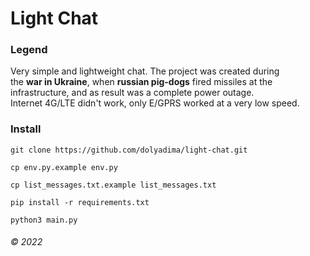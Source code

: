 # Light Chat

### Legend

Very simple and lightweight chat. The project was created during <br />
the **war in Ukraine**, when **russian pig-dogs** fired missiles at the <br />
infrastructure, and as result was a complete power outage. <br />
Internet 4G/LTE didn't work, only E/GPRS worked at a very low speed.

### Install

`git clone https://github.com/dolyadima/light-chat.git`

`cp env.py.example env.py`

`cp list_messages.txt.example list_messages.txt`

`pip install -r requirements.txt`

`python3 main.py`

###### &copy; 2022
